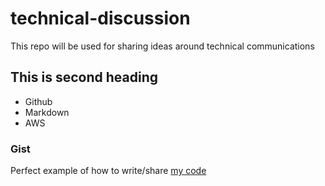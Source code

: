 # technical-discussion
This repo will be used for sharing ideas around technical communications


## This is second heading
* Github
* Markdown
* AWS


### Gist
Perfect example of how to write/share [my code](https://gist.github.com/almostdevelopr/8309af3275647a5b85b2aae53a48e96e)
